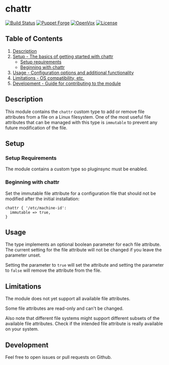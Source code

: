 # chattr

[![Build Status](https://github.com/smoeding/puppet-chattr/actions/workflows/CI.yaml/badge.svg)](https://github.com/smoeding/puppet-chattr/actions/workflows/CI.yaml)
[![Puppet Forge](https://img.shields.io/puppetforge/v/stm/chattr.svg)](https://forge.puppetlabs.com/stm/chattr)
[![OpenVox](https://img.shields.io/badge/OpenVox-orange?label=Tested%20on)](https://voxpupuli.org/openvox/)
[![License](https://img.shields.io/github/license/smoeding/puppet-chattr.svg)](https://raw.githubusercontent.com/smoeding/puppet-chattr/master/LICENSE)

## Table of Contents

1. [Description](#description)
1. [Setup - The basics of getting started with chattr](#setup)
    * [Setup requirements](#setup-requirements)
    * [Beginning with chattr](#beginning-with-chattr)
1. [Usage - Configuration options and additional functionality](#usage)
1. [Limitations - OS compatibility, etc.](#limitations)
1. [Development - Guide for contributing to the module](#development)

## Description

This module contains the `chattr` custom type to add or remove file attributes from a file on a Linux filesystem. One of the most useful file attributes that can be managed with this type is `immutable` to prevent any future modification of the file.

## Setup

### Setup Requirements

The module contains a custom type so pluginsync must be enabled.

### Beginning with chattr

Set the immutable file attribute for a configuration file that should not be modified after the initial installation:

``` puppet
chattr { '/etc/machine-id':
  immutable => true,
}
```

## Usage

The type implements an optional boolean parameter for each file attribute. The current setting for the file attribute will not be changed if you leave the parameter unset.

Setting the parameter to `true` will set the attribute and setting the parameter to `false` will remove the attribute from the file.

## Limitations

The module does not yet support all available file attributes.

Some file attributes are read-only and can't be changed.

Also note that different file systems might support different subsets of the available file attributes. Check if the intended file attribute is really available on your system.

## Development

Feel free to open issues or pull requests on Github.
